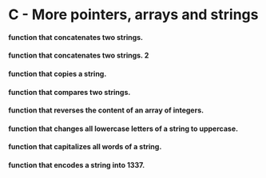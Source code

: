 # C - More pointers, arrays and strings
####  function that concatenates two strings.
####  function that concatenates two strings. 2
#### function that copies a string.
####  function that compares two strings.
#### function that reverses the content of an array of integers.
#### function that changes all lowercase letters of a string to uppercase.
#### function that capitalizes all words of a string.
#### function that encodes a string into 1337.

